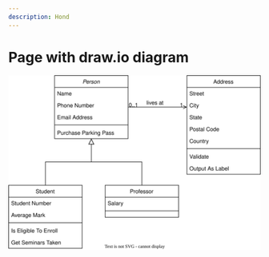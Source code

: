 ```yaml
---
description: Hond
---
```


# Page with draw.io diagram

![](https://raw.githubusercontent.com/ChrisBrandhorst/gitbook-test/main/Diagram%20zonder%20titel.drawio.svg)

